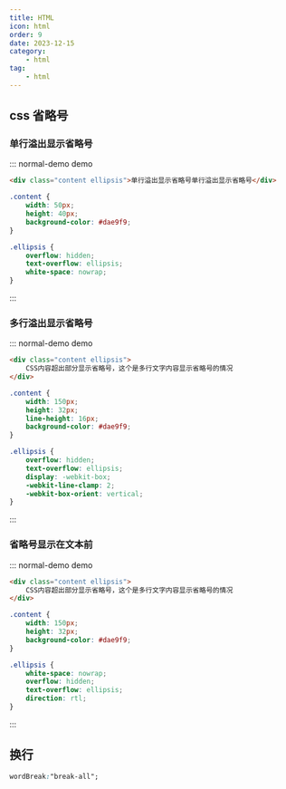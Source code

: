 ```yaml
---
title: HTML
icon: html
order: 9
date: 2023-12-15
category:
    - html
tag:
    - html
---
```


## css 省略号

### 单行溢出显示省略号

::: normal-demo demo

```html
<div class="content ellipsis">单行溢出显示省略号单行溢出显示省略号</div>
```

```css
.content {
    width: 50px;
    height: 40px;
    background-color: #dae9f9;
}

.ellipsis {
    overflow: hidden;
    text-overflow: ellipsis;
    white-space: nowrap;
}
```

:::

### 多行溢出显示省略号

::: normal-demo demo

```html
<div class="content ellipsis">
    CSS内容超出部分显示省略号，这个是多行文字内容显示省略号的情况
</div>
```

```css
.content {
    width: 150px;
    height: 32px;
    line-height: 16px;
    background-color: #dae9f9;
}

.ellipsis {
    overflow: hidden;
    text-overflow: ellipsis;
    display: -webkit-box;
    -webkit-line-clamp: 2;
    -webkit-box-orient: vertical;
}
```

:::

### 省略号显示在文本前

::: normal-demo demo

```html
<div class="content ellipsis">
    CSS内容超出部分显示省略号，这个是多行文字内容显示省略号的情况
</div>
```

```css
.content {
    width: 150px;
    height: 32px;
    background-color: #dae9f9;
}

.ellipsis {
    white-space: nowrap;
    overflow: hidden;
    text-overflow: ellipsis;
    direction: rtl;
}
```

:::

## 换行

```css
wordBreak:"break-all";
```
